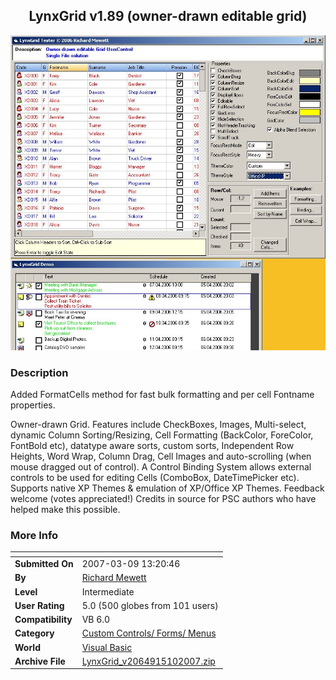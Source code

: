 ﻿<div align="center">

## LynxGrid v1\.89 \(owner\-drawn editable grid\)

<img src="PIC2007118131199695.jpg">
</div>

### Description

Added FormatCells method for fast bulk formatting and per cell Fontname properties.

Owner-drawn Grid. Features include CheckBoxes, Images, Multi-select, dynamic Column Sorting/Resizing, Cell Formatting (BackColor, ForeColor, FontBold etc), datatype aware sorts, custom sorts, Independent Row Heights, Word Wrap, Column Drag, Cell Images and auto-scrolling (when mouse dragged out of control). A Control Binding System allows external controls to be used for editing Cells (ComboBox, DateTimePicker etc). Supports native XP Themes &amp; emulation of XP/Office XP Themes. Feedback welcome (votes appreciated!) Credits in source for PSC authors who have helped make this possible.
 
### More Info
 


<span>             |<span>
---                |---
**Submitted On**   |2007-03-09 13:20:46
**By**             |[Richard Mewett](https://github.com/Planet-Source-Code/PSCIndex/blob/master/ByAuthor/richard-mewett.md)
**Level**          |Intermediate
**User Rating**    |5.0 (500 globes from 101 users)
**Compatibility**  |VB 6\.0
**Category**       |[Custom Controls/ Forms/  Menus](https://github.com/Planet-Source-Code/PSCIndex/blob/master/ByCategory/custom-controls-forms-menus__1-4.md)
**World**          |[Visual Basic](https://github.com/Planet-Source-Code/PSCIndex/blob/master/ByWorld/visual-basic.md)
**Archive File**   |[LynxGrid\_v2064915102007\.zip](https://github.com/Planet-Source-Code/richard-mewett-lynxgrid-v1-89-owner-drawn-editable-grid__1-65559/archive/master.zip)








